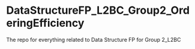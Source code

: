 # DataStructureFP_L2BC_Group2_OrderingEfficiency
The repo for everything related to Data Structure FP for Group 2_L2BC
